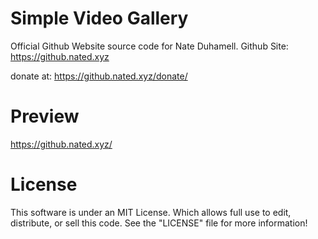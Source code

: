 Simple Video Gallery
====================================

Official Github Website source code for Nate Duhamell. Github Site: https://github.nated.xyz

donate at: https://github.nated.xyz/donate/

Preview
========
https://github.nated.xyz/

License
==========
This software is under an MIT License. Which allows full use to edit, distribute, or sell this code. See the "LICENSE" file for more information!
